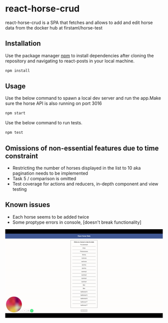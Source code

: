 # react-horse-crud

react-horse-crud is a SPA that fetches and allows to add and edit horse data from the docker hub at
firstaml/horse-test

## Installation

Use the package manager [npm](https://www.npmjs.com/get-npm) to install dependencies after cloning the repository and navigating to react-posts in your local machine.

```bash
npm install
```

## Usage

Use the below command to spawn a local dev server and run the app.Make sure the horse API is also running on port 3016

```bash
npm start
```

Use the below command to run tests.

```bash
npm test
```

## Omissions of non-essential features due to time constraint

- Restricting the number of horses displayed in the list to 10 aka  pagination needs to be implemented
- Task 5 / comparison is omitted
- Test coverage for actions and reducers, in-depth component and view testing

## Known issues

- Each horse seems to be added twice
- Some proptype errors in console, [doesn't break functionality]


![](react-horse-crud.gif)


